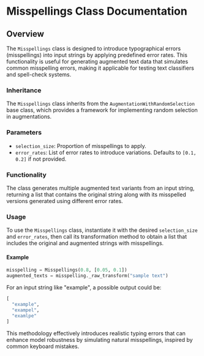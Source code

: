 # Misspellings Class Documentation

## Overview

The `Misspellings` class is designed to introduce typographical errors (misspellings) into input strings by applying predefined error rates. This functionality is useful for generating augmented text data that simulates common misspelling errors, making it applicable for testing text classifiers and spell-check systems.

### Inheritance

The `Misspellings` class inherits from the `AugmentationWithRandomSelection` base class, which provides a framework for implementing random selection in augmentations.

### Parameters

- `selection_size`: Proportion of misspellings to apply.
- `error_rates`: List of error rates to introduce variations. Defaults to `[0.1, 0.2]` if not provided.

### Functionality

The class generates multiple augmented text variants from an input string, returning a list that contains the original string along with its misspelled versions generated using different error rates.

### Usage

To use the `Misspellings` class, instantiate it with the desired `selection_size` and `error_rates`, then call its transformation method to obtain a list that includes the original and augmented strings with misspellings.

#### Example

```python
misspelling = Misspellings(0.8, [0.05, 0.1])
augmented_texts = misspelling._raw_transform("sample text")
```

For an input string like "example", a possible output could be:

```python
[
  "example",
  "exampel",
  "examlpe"
]
```

This methodology effectively introduces realistic typing errors that can enhance model robustness by simulating natural misspellings, inspired by common keyboard mistakes.